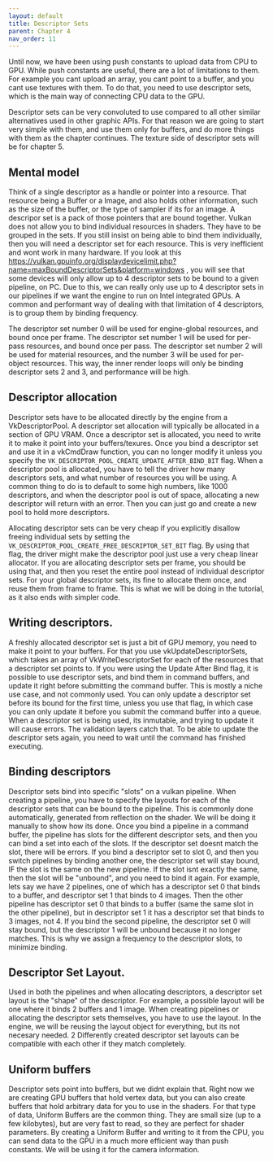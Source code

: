 ```yaml
---
layout: default
title: Descriptor Sets
parent: Chapter 4
nav_order: 11
---
```


Until now, we have been using push constants to upload data from CPU to GPU. While push constants are useful, there are a lot of limitations to them. For example you cant upload an array, you cant point to a buffer, and you cant use textures with them.
To do that, you need to use descriptor sets, which is the main way of connecting CPU data to the GPU.

Descriptor sets can be very convoluted to use compared to all other similar alternatives used in other graphic APIs. For that reason we are going to start very simple with them, and use them only for buffers, and do more things with them as the chapter continues. The texture side of descriptor sets will be for chapter 5.

## Mental model
Think of a single descriptor as a handle or pointer into a resource. That resource being a Buffer or a Image, and also holds other information, such as the size of the buffer, or the type of sampler if its for an image.
A descripor set is a pack of those pointers that are bound together. Vulkan does not allow you to bind individual resources in shaders. They have to be grouped in the sets. If you still insist on being able to bind them individually, then you will need a descriptor set for each resource. This is very inefficient and wont work in many hardware.
If you look at this https://vulkan.gpuinfo.org/displaydevicelimit.php?name=maxBoundDescriptorSets&platform=windows , you will see that some devices will only allow up to 4 descriptor sets to be bound to a given pipeline, on PC. Due to this, we can really only use up to 4 descriptor sets in our pipelines if we want the engine to run on Intel integrated GPUs.
A common and performant way of dealing with that limitation of 4 descriptors, is to group them by binding frequency.

The descriptor set number 0 will be used for engine-global resources, and bound once per frame.
The descriptor set number 1 will be used for per-pass resources, and bound once per pass.
The descriptor set number 2 will be used for material resources, and the number 3 will be used for per-object resources.
This way, the inner render loops will only be binding descriptor sets 2 and 3, and performance will be high.


## Descriptor allocation
Descriptor sets have to be allocated directly by the engine from a VkDescriptorPool. A descriptor set allocation will typically be allocated in a section of GPU VRAM. Once a descriptor set is allocated, you need to write it to make it point into your buffers/texures. Once you bind a descriptor set and use it in a vkCmdDraw function, you can no longer modify it unless you specify the `VK_DESCRIPTOR_POOL_CREATE_UPDATE_AFTER_BIND_BIT` flag. When a descriptor pool is allocated, you have to tell the driver how many descriptors sets, and what number of resources you will be using. 
A common thing to do is to default to some high numbers, like 1000 descriptors, and when the descriptor pool is out of space, allocating a new descriptor will return with an error. Then you can just go and create a new pool to hold more descriptors.

Allocating descriptor sets can be very cheap if you explicitly disallow freeing individual sets by setting the `VK_DESCRIPTOR_POOL_CREATE_FREE_DESCRIPTOR_SET_BIT` flag. By using that flag, the driver might make the descriptor pool just use a very cheap linear allocator. If you are allocating descriptor sets per frame, you should be using that, and then you reset the entire pool instead of individual descriptor sets.
For your global descriptor sets, its fine to allocate them once, and reuse them from frame to frame. This is what we will be doing in the tutorial, as it also ends with simpler code.

## Writing descriptors.
A freshly allocated descriptor set is just a bit of GPU memory, you need to make it point to your buffers. For that you use vkUpdateDescriptorSets, which takes an array of VkWriteDescriptorSet for each of the resources that a descriptor set points to. If you were using the Update After Bind flag, it is possible to use descriptor sets, and bind them in command buffers, and update it right before submitting the command buffer. This is mostly a niche use case, and not commonly used.
You can only update a descriptor set before its bound for the first time, unless you use that flag, in which case you can only update it before you submit the command buffer into a queue.
When a descriptor set is being used, its inmutable, and trying to update it will cause errors. The validation layers catch that. To be able to update the descriptor sets again, you need to wait until the command has finished executing.

## Binding descriptors
Descriptor sets bind into specific "slots" on a vulkan pipeline. When creating a pipeline, you have to specify the layouts for each of the descriptor sets that can be bound to the pipeline. This is commonly done automatically, generated from reflection on the shader. We will be doing it manually to show how its done. 
Once you bind a pipeline in a command buffer, the pipeline has slots for the different descriptor sets, and then you can bind a set into each of the slots. If the descriptor set doesnt match the slot, there will be errors.
If you bind a descriptor set to slot 0, and then you switch pipelines by binding another one, the descriptor set will stay bound, IF the slot is the same on the new pipeline. If the slot isnt exactly the same, then the slot will be "unbound", and you need to bind it again.
For example, lets say we have 2 pipelines, one of which has a descriptor set 0 that binds to a buffer, and descriptor set 1 that binds to 4 images. Then the other pipeline has descriptor set 0 that binds to a buffer (same the same slot in the other pipeline), but in descriptor set 1 it has a descriptor set that binds to 3 images, not 4. If you bind the second pipeline, the descriptor set 0 will stay bound, but the descriptor 1 will be unbound because it no longer matches. This is why we assign a frequency to the descriptor slots, to minimize binding.

## Descriptor Set Layout.
Used in both the pipelines and when allocating descriptors, a descriptor set layout is the "shape" of the descriptor. For example, a possible layout will be one where it binds 2 buffers and 1 image. When creating pipelines or allocating the descriptor sets themselves, you have to use the layout. In the engine, we will be reusing the layout object for everything, but its not necesary needed. 2 Differently created descriptor set layouts can be compatible with each other if they match completely.

## Uniform buffers
Descriptor sets point into buffers, but we didnt explain that. Right now we are creating GPU buffers that hold vertex data, but you can also create buffers that hold arbitrary data for you to use in the shaders. For that type of data, Uniform Buffers are the common thing. They are small size (up to a few kilobytes), but are very fast to read, so they are perfect for shader parameters. By creating a Uniform Buffer and writing to it from the CPU, you can send data to the GPU in a much more efficient way than push constants. We will be using it for the camera information.